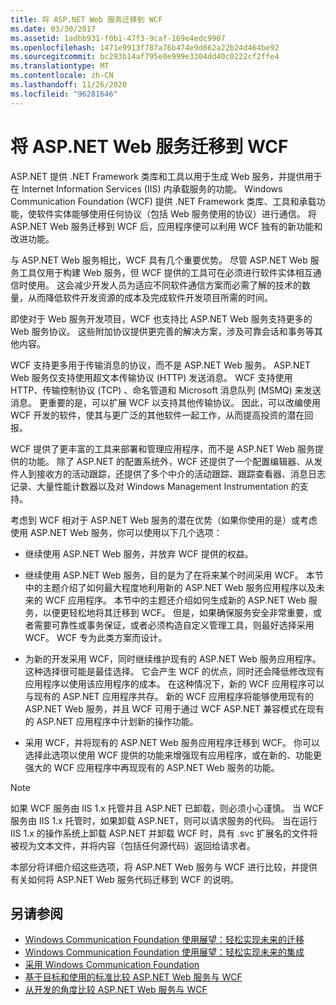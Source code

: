 ```yaml
---
title: 将 ASP.NET Web 服务迁移到 WCF
ms.date: 03/30/2017
ms.assetid: 1adbb931-f0b1-47f3-9caf-169e4edc9907
ms.openlocfilehash: 1471e9913f787a76b474e9d862a22b24d464be92
ms.sourcegitcommit: bc293b14af795e0e999e3304dd40c0222cf2ffe4
ms.translationtype: MT
ms.contentlocale: zh-CN
ms.lasthandoff: 11/26/2020
ms.locfileid: "96281646"
---
```

# <a name="migrating-aspnet-web-services-to-wcf"></a>将 ASP.NET Web 服务迁移到 WCF

ASP.NET 提供 .NET Framework 类库和工具以用于生成 Web 服务，并提供用于在 Internet Information Services (IIS) 内承载服务的功能。 Windows Communication Foundation (WCF) 提供 .NET Framework 类库、工具和承载功能，使软件实体能够使用任何协议（包括 Web 服务使用的协议）进行通信。  将 ASP.NET Web 服务迁移到 WCF 后，应用程序便可以利用 WCF 独有的新功能和改进功能。  
  
 与 ASP.NET Web 服务相比，WCF 具有几个重要优势。 尽管 ASP.NET Web 服务工具仅用于构建 Web 服务，但 WCF 提供的工具可在必须进行软件实体相互通信时使用。 这会减少开发人员为适应不同软件通信方案而必需了解的技术的数量，从而降低软件开发资源的成本及完成软件开发项目所需的时间。  
  
 即使对于 Web 服务开发项目，WCF 也支持比 ASP.NET Web 服务支持更多的 Web 服务协议。 这些附加协议提供更完善的解决方案，涉及可靠会话和事务等其他内容。  
  
 WCF 支持更多用于传输消息的协议，而不是 ASP.NET Web 服务。 ASP.NET Web 服务仅支持使用超文本传输协议 (HTTP) 发送消息。 WCF 支持使用 HTTP、传输控制协议 (TCP) 、命名管道和 Microsoft 消息队列 (MSMQ) 来发送消息。 更重要的是，可以扩展 WCF 以支持其他传输协议。 因此，可以改编使用 WCF 开发的软件，使其与更广泛的其他软件一起工作，从而提高投资的潜在回报。  
  
 WCF 提供了更丰富的工具来部署和管理应用程序，而不是 ASP.NET Web 服务提供的功能。 除了 ASP.NET 的配置系统外，WCF 还提供了一个配置编辑器、从发件人到接收方的活动跟踪，还提供了多个中介的活动跟踪、跟踪查看器、消息日志记录、大量性能计数器以及对 Windows Management Instrumentation 的支持。  
  
 考虑到 WCF 相对于 ASP.NET Web 服务的潜在优势（如果你使用的是）或考虑使用 ASP.NET Web 服务，你可以使用以下几个选项：  
  
- 继续使用 ASP.NET Web 服务，并放弃 WCF 提供的权益。  
  
- 继续使用 ASP.NET Web 服务，目的是为了在将来某个时间采用 WCF。 本节中的主题介绍了如何最大程度地利用新的 ASP.NET Web 服务应用程序以及未来的 WCF 应用程序。 本节中的主题还介绍如何生成新的 ASP.NET Web 服务，以便更轻松地将其迁移到 WCF。 但是，如果确保服务安全非常重要，或者需要可靠性或事务保证，或者必须构造自定义管理工具，则最好选择采用 WCF。 WCF 专为此类方案而设计。  
  
- 为新的开发采用 WCF，同时继续维护现有的 ASP.NET Web 服务应用程序。 这种选择很可能是最佳选择。 它会产生 WCF 的优点，同时还会降低修改现有应用程序以使用该应用程序的成本。 在这种情况下，新的 WCF 应用程序可以与现有的 ASP.NET 应用程序共存。 新的 WCF 应用程序将能够使用现有的 ASP.NET Web 服务，并且 WCF 可用于通过 WCF ASP.NET 兼容模式在现有的 ASP.NET 应用程序中计划新的操作功能。  
  
- 采用 WCF，并将现有的 ASP.NET Web 服务应用程序迁移到 WCF。 你可以选择此选项以使用 WCF 提供的功能来增强现有应用程序，或在新的、功能更强大的 WCF 应用程序中再现现有的 ASP.NET Web 服务的功能。  
  
> [!NOTE]
> 如果 WCF 服务由 IIS 1.x 托管并且 ASP.NET 已卸载，则必须小心谨慎。 当 WCF 服务由 IIS 1.x 托管时，如果卸载 ASP.NET，则可以请求服务的代码。 当在运行 IIS 1.x 的操作系统上卸载 ASP.NET 并卸载 WCF 时，具有 .svc 扩展名的文件将被视为文本文件，并将内容（包括任何源代码）返回给请求者。  
  
 本部分将详细介绍这些选项，将 ASP.NET Web 服务与 WCF 进行比较，并提供有关如何将 ASP.NET Web 服务代码迁移到 WCF 的说明。  
  
## <a name="see-also"></a>另请参阅

- [Windows Communication Foundation 使用展望：轻松实现未来的迁移](anticipating-adopting-wcf-migration.md)
- [Windows Communication Foundation 使用展望：轻松实现未来的集成](anticipating-adopting-the-wcf-easing-future-integration.md)
- [采用 Windows Communication Foundation](adopting-wcf.md)
- [基于目标和使用的标准比较 ASP.NET Web 服务与 WCF](comparing-aspnet-web-services-to-wcf-based-on-purpose-and-standards-used.md)
- [从开发的角度比较 ASP.NET Web 服务与 WCF](comparing-aspnet-web-services-to-wcf-based-on-development.md)
